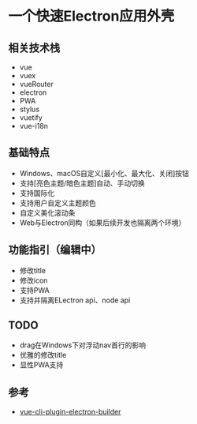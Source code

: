 # 一个快速Electron应用外壳

## 相关技术栈
+ vue
+ vuex
+ vueRouter
+ electron
+ PWA
+ stylus
+ vuetify
+ vue-i18n

## 基础特点

+ Windows、macOS自定义[最小化、最大化、关闭]按钮
+ 支持[亮色主题/暗色主题]自动、手动切换
+ 支持国际化
+ 支持用户自定义主题颜色
+ 自定义美化滚动条
+ Web与Electron同构（如果后续开发也隔离两个环境）

## 功能指引（编辑中）

+ 修改title
+ 修改icon
+ 支持PWA
+ 支持并隔离ELectron api、node api

## TODO

+ drag在Windows下对浮动nav首行的影响
+ 优雅的修改title
+ 显性PWA支持

## 参考
+ [vue-cli-plugin-electron-builder](https://nklayman.github.io/vue-cli-plugin-electron-builder/)